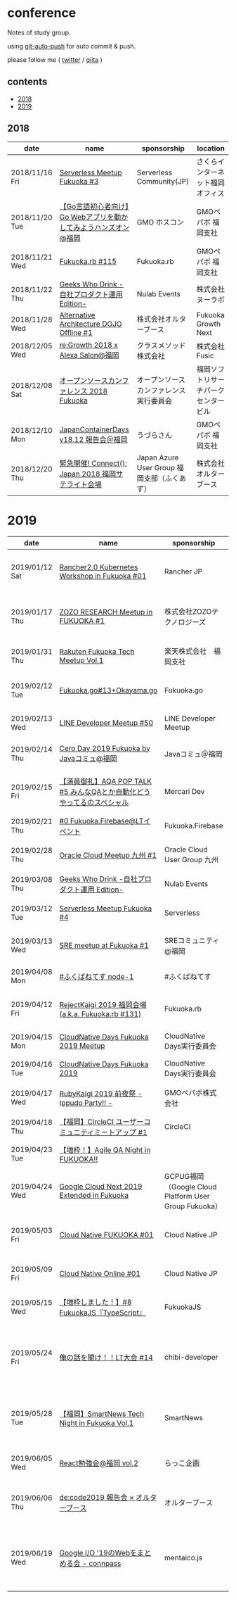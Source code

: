 # conference

Notes of study group.

using [git-auto-push](https://github.com/loftkun/git-auto-push) for auto commit & push.

please follow me ( [twitter](https://twitter.com/loftkun) / [qiita](https://qiita.com/loftkun) )

## contents

- [2018](#2018)
- [2019](#2019)

## 2018

| date | name | sponsorship | location |
| --- | --- | --- | --- |
| 2018/11/16 Fri | [Serverless Meetup Fukuoka #3](https://serverless.connpass.com/event/102585/) | Serverless Community(JP) | さくらインターネット福岡オフィス
| 2018/11/20 Tue | [【Go言語初心者向け】Go Webアプリを動かしてみようハンズオン@福岡](https://gmohoscon.connpass.com/event/107223/) | GMO ホスコン | GMOペパボ 福岡支社
| 2018/11/21 Wed | [Fukuoka.rb #115](https://fukuokarb.connpass.com/event/110153/) | Fukuoka.rb | GMOペパボ 福岡支社
| 2018/11/22 Thu | [Geeks Who Drink -自社プロダクト運用 Edition-](https://nulab.connpass.com/event/105113/) | Nulab Events | 株式会社ヌーラボ
| 2018/11/28 Wed | [Alternative Architecture DOJO Offline #1](https://alterbooth.connpass.com/event/109272/) | 株式会社オルターブース | Fukuoka Growth Next
| 2018/12/05 Wed | [re:Growth 2018 x Alexa Salon@福岡](https://classmethod.connpass.com/event/109895/) | クラスメソッド株式会社 | 株式会社Fusic
| 2018/12/08 Sat | [オープンソースカンファレンス 2018 Fukuoka](https://www.ospn.jp/osc2018-fukuoka/) | オープンソースカンファレンス実行委員会 | 福岡ソフトリサーチパーク センタービル
|2018/12/10 Mon|[JapanContainerDays v18.12 報告会＠福岡](https://connpass.com/event/110115/) | うづらさん | GMOペパボ 福岡支社
|2018/12/20 Thu|[緊急開催! Connect(); Japan 2018 福岡サテライト会場](https://fukuazu.connpass.com/event/112610) | Japan Azure User Group 福岡支部（ふくあず） | 株式会社オルターブース

# 2019

| date | name | sponsorship | location |
| --- | --- | --- | --- |
| 2019/01/12 Sat | [Rancher2.0 Kubernetes Workshop in Fukuoka #01](https://rancherjp.connpass.com/event/112374/) | Rancher JP | さくらインターネット福岡オフィス
| 2019/01/17 Thu | [ZOZO RESEARCH Meetup in FUKUOKA #1](https://zozotech-inc.connpass.com/event/115066/) | 株式会社ZOZOテクノロジーズ | 株式会社ZOZOテクノロジーズ
| 2019/01/31 Thu | [Rakuten Fukuoka Tech Meetup Vol.1](https://rakuten.connpass.com/event/112419/) | 楽天株式会社　福岡支社 | 楽天株式会社　福岡支社
| 2019/02/12 Tue | [Fukuoka.go#13+Okayama.go](https://fukuokago.connpass.com/event/112073/) | Fukuoka.go | GMOペパボ 福岡支社
| 2019/02/13 Wed | [LINE Developer Meetup #50](https://line.connpass.com/event/118366/) | LINE Developer Meetup | LINE Fukuoka株式会社
| 2019/02/14 Thu | [Cero Day 2019 Fukuoka by Javaコミュ@福岡](https://javaq.connpass.com/event/119040/) | Javaコミュ＠福岡 | LINE Fukuoka株式会社
| 2019/02/15 Fri | [【満員御礼】AQA POP TALK #5 みんなQAとか自動化どうやってるのスペシャル](https://mercaridev.connpass.com/event/118699/) |Mercari Dev | 株式会社メルカリ 福岡オフィス
| 2019/02/21 Thu | [#0 Fukuoka.Firebase@LTイベント](https://fukuokafirebase.connpass.com/event/114251/) | Fukuoka.Firebase | 株式会社Fusic
| 2019/02/28 Thu | [Oracle Cloud Meetup 九州 #1](https://oraclecloudkyushu.connpass.com/event/117510/) | Oracle Cloud User Group 九州 | 日本オラクル 九州オフィス
| 2019/03/08 Thu | [Geeks Who Drink -自社プロダクト運用 Edition-](https://nulab.connpass.com/event/120998/) | Nulab Events | 株式会社ヌーラボ
|2019/03/12 Tue|[Serverless Meetup Fukuoka #4](https://serverless.connpass.com/event/120972/) | Serverless | 株式会社オルターブース
|2019/03/13 Wed|[SRE meetup at Fukuoka #1](https://sre-fukuoka.connpass.com/event/119041/) | SREコミュニティ@福岡 | LINE Fukuoka株式会社
|2019/04/08 Mon|[#ふくばねてす node-1](https://fukubernetes.connpass.com/event/123898/) | #ふくばねてす | The Company 中洲川端
|2019/04/12 Fri|[RejectKaigi 2019 福岡会場 (a.k.a. Fukuoka.rb #131)](https://fukuokarb.connpass.com/event/124966/) | Fukuoka.rb | GMOペパボ 福岡支社
|2019/04/15 Mon|[CloudNative Days Fukuoka 2019 Meetup](https://eventregist.com/e/cndf2019meetup) | CloudNative Days実行委員会 | LINE Fukuoka株式会社
|2019/04/16 Tue|[CloudNative Days Fukuoka 2019](https://eventregist.com/e/cndf2019) | CloudNative Days実行委員会 | アクロス福岡
|2019/04/17 Wed|[RubyKaigi 2019 前夜祭 - Ippudo Party!! -](https://pepabo.connpass.com/event/124168/) | GMOペパボ株式会社 | 一風堂 天神西通りスタンド
|2019/04/18 Thu|[【福岡】CircleCI ユーザーコミュニティミートアップ #1](https://circleci.connpass.com/event/123859/) | CircleCI | 株式会社 Fusic
|2019/04/23 Tue|[【増枠！】Agile QA Night in FUKUOKA!!](https://connpass.com/event/126565/) |  | LINE Fukuoka株式会社
|2019/04/24 Wed|[Google Cloud Next 2019 Extended in Fukuoka](https://gcpugfukuoka.connpass.com/event/127027/) | GCPUG福岡（Google Cloud Platform User Group Fukuoka） | 株式会社グルーヴノーツ
|2019/05/03 Fri|[Cloud Native FUKUOKA #01](https://cnjp.connpass.com/event/126657/) | Cloud Native JP | さくらインターネット福岡オフィス
|2019/05/09 Fri|[Cloud Native Online #01](https://cnjp.connpass.com/event/129658/) | Cloud Native JP | Zoom（Web会議）
|2019/05/15 Wed|[【増枠しました！】#8 FukuokaJS『TypeScript』](https://fukuokajs.connpass.com/event/129155/) | FukuokaJS | GMOペパボ株式会社
|2019/05/24 Fri|[俺の話を聞け！！LT大会 #14](https://cdg.connpass.com/event/129574/) | chibi-developer | 株式会社ベガコーポレーション イベントスペース
|2019/05/28 Tue|[【福岡】SmartNews Tech Night in Fukuoka Vol.1](https://smartnews.connpass.com/event/128905/) | SmartNews | スマートニュース株式会社福岡オフィス
|2019/06/05 Wed|[React勉強会@福岡 vol.2](https://rakko.connpass.com/event/130741/) | らっこ企画 | GMOペパボ株式会社
|2019/06/06 Thu|[de:code2019 報告会 × オルターブース](https://alterbooth.connpass.com/event/131562/) | オルターブース | 日本マイクロソフト 九州支店
|2019/06/19 Wed|[Google I/O '19のWebをまとめる会 - connpass](https://mentaico-js.connpass.com/event/132416/) | mentaico.js | 株式会社ベガコーポレーション イベントスペース




